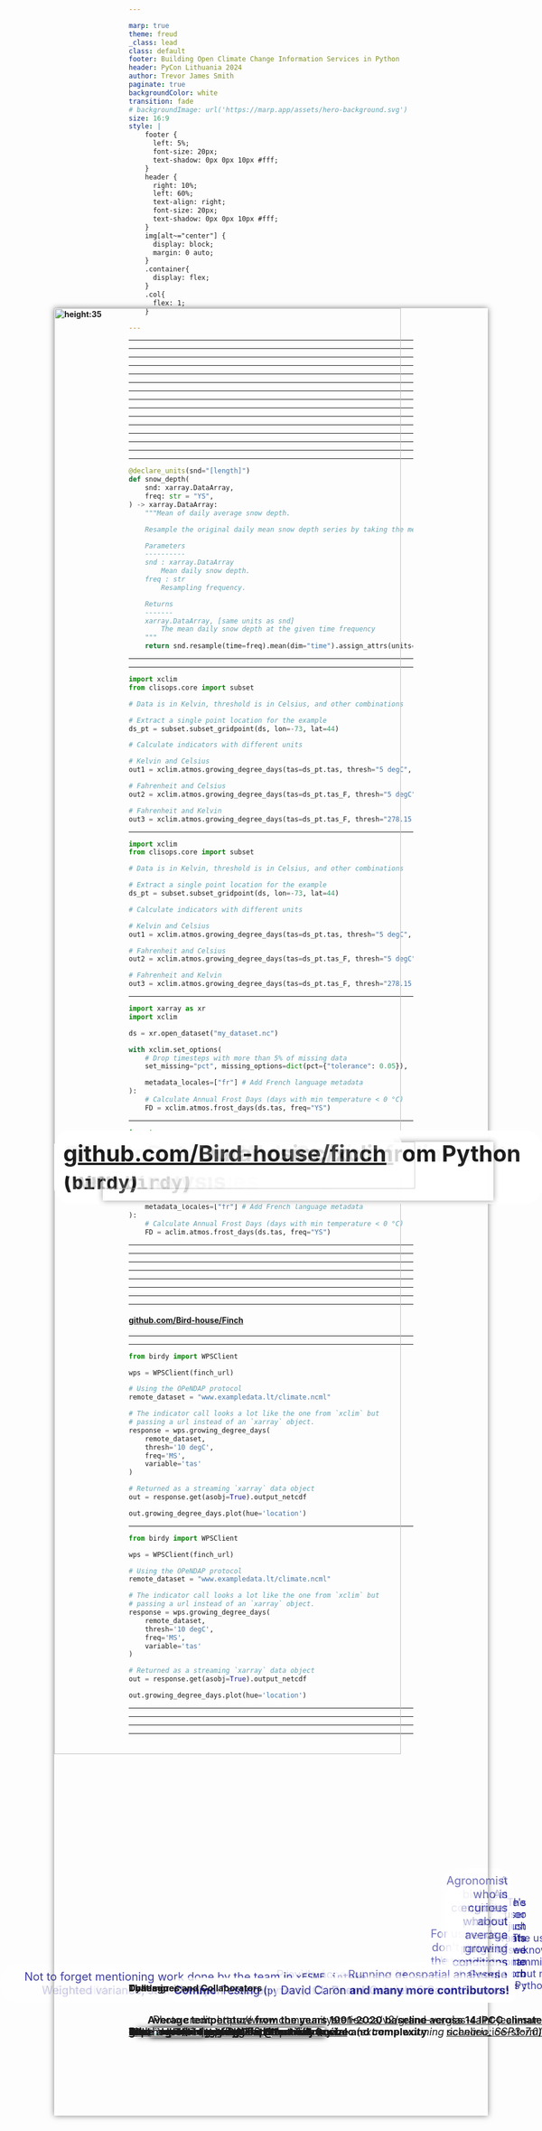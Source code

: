 ```yaml
---

marp: true
theme: freud
_class: lead
class: default
footer: Building Open Climate Change Information Services in Python
header: PyCon Lithuania 2024
author: Trevor James Smith
paginate: true
backgroundColor: white
transition: fade
# backgroundImage: url('https://marp.app/assets/hero-background.svg')
size: 16:9
style: |
    footer {
      left: 5%;
      font-size: 20px;
      text-shadow: 0px 0px 10px #fff;
    }
    header {
      right: 10%;
      left: 60%;
      text-align: right;
      font-size: 20px;
      text-shadow: 0px 0px 10px #fff;
    }
    img[alt~="center"] {
      display: block;
      margin: 0 auto;
    }
    .container{
      display: flex;
    }
    .col{
      flex: 1;
    }

---
```


<style scoped>
  h1 {
    background-color: white;
    border-radius: 30px;
    font-size: 40px;
    left: 5%; 
    opacity: 90%;
    padding: 13px;
    position: absolute;
    right: auto;
  }
  li {
    background-color: white;
    border-radius: 30px;
    bottom: 10.5%;
    color: navy;
    font-size: 25px;
    list-style-type: none;
    opacity: 75%;
    padding: 10px;
    position: absolute;
    right: 5%;
    text-align: right;
  }
  header {
    background: 
      linear-gradient(orange, orange) top,
      linear-gradient(green, green) center,
      linear-gradient(red, red) bottom;
    background-size: 100% 33.33%;
    background-repeat: no-repeat;
    color: white;
    font-size: 30px;
    font-weight: bold;
    left: 35%;
    margin: auto;
    right: 35%;
    text-align: center;
  }
  footer{
    background: lightblue;
    color: black;
    font-size: 24px;
    left: 3%;
  }
  img[alt~="top-right"] {
    background-color: transparent;
    position: absolute;
    right: 3%;
    top: 3%;
    width: 225px;
  }
</style>

<!-- _footer: "**Ouranos**: Innovation cluster and consultation forum enabling Quebec society to better adapt to Climate Change" -->
<!-- _paginate: false -->

# Building Open Climate Change Information Services in Python

<!-- Thanks so much to PyCon Lithuania and the organizers for this fantastic conference so far. Today, I’m talking about how we've been using Python to build our open source offerings to better equip researchers interested in climate science. -->

![bg width:100% height:100%](img/canada-climate-map.png)
![img top-right](img/logo-ouranos-vertical-couleur.svg)

- **Trevor James Smith**
**PyCon Lithuania**
**April 4th, 2024**
**Vilnius, Lithuania**

---

<style scoped>
    li {font-size: 30px;}
</style>

<!-- _footer: "Photo: Extratropropical Cyclone over Hudson Bay, Canada, August 2016. Credit: NASA Earth Observatory." -->

![bg left](img/extratropical-cyclone-august-2016.jpg)

### Presentation Outline

<!--
This presentation is going to start by providing some context on climate adaptation information services, what my company has built with xclim and how we're actively making these kinds of analyses more accessible worldwide.
-->

<!--

 -->

- Who am I? / What is Ouranos?
- What's our context?
- Climate Services?
- `xclim`: climate operations
- `finch`: `xclim` as a Service
- Climate WPS Frontends
- What's next for us?
- Acknowledgements

---

<style scoped>
  p {font-size: 30px;}
</style>

<!-- _footer: "" -->

<!-- So who am I? I'm a research software developer from Montréal, Québec. My background is in environmental science, specifically GIS and agroclimate modelling. I only really started picking up dev work on the job. I'm also learning Japanese for fun. -->

![bg absolute left:40% 85%](img/profile.jpg)

# Who am I?

**Trevor James Smith**

![height:35](img/github.png) [**github.com/Zeitsperre**](https://github.com/Zeitsperre)
![height:35](img/mastodon-logo.png) [**Zeit@techhub.social**](https://techhub.social/@zeit)

- Research software developer/packager/maintainer from Montréal, Québec, Canada 🇨🇦
- Studied climate change impacts on wine viticulture 🍇 in Southern Québec 
- Making stuff with Python  for ~6.5 years
- 僕は日本語を勉強しています！ 🇯🇵

---

<style scoped>
  p {
    font-size: 18px;
    text-align: right;
  }
</style>

<!-- _header: "" -->
<!-- _footer: "" -->

<!-- My employer, Ouranos, is a not-for-profit based on Montréeal that works with the Canadian and Quebec governments on climate change adaptation. We were created in response to an extreme storm event that had 1.5 Million people without power for weeks and caused around 5.5 Billion dollars in damage. Our role is to connect government, industry, and academia with many types of climate information so that events like those are less impactful. For the past 8 years or so, we've been moving into software and research platform development. The core development team is small, but we do a lot of collaboration. -->

![bg vertical right:50% 95%](img/ouranos-website.png)
![bg 85%](img/ice-storm.jpg)

# What is [Ouranos](https://www.ouranos.ca/en)?

* Non-profit research consortium established in 2003 in Montréal, Québec, Canada
  * Created in response to the [January 1998 North American Ice Storm](https://en.wikipedia.org/wiki/January_1998_North_American_ice_storm) 🌨️
* Climate change adaptation and **climate information services**
* Climate Model Data Producer/Provider

Photo credit: https://www.communitystories.ca/v2/grand-verglas-saint-jean-sur-richelieu_ice-storm/

---

<!-- _header: "" -->
<!-- _footer: "" -->

<!-- Before we get to the Python, it would be good to talk about why climate researchers are becoming software developers;  The fact that human-induced Climate Change is occurring is established fact. The temperature change alone has the potential to really impact a lot of things we depend on. Extreme global weather patterns are just one such side effect. -->

![bg vertical left:55% width:90% height:95%](img/hockey-stick.png)
![bg width:90% Surface air temperature anomaly for February 2024 using ERA5 Reanalysis - Courtesy of C3S/ECMWF](img/ecmwf-sat-anomaly-feb-2024.png)

# <!-- fit --> What's the **climate** situation?

<!-- *"Since systematic scientific assessments began in the 1970s, the influence of human activities on the warming of the climate system has evolved from theory to established fact"*

\- IPCC Sixth Assessment Report Technical Summary (IPCC AR6-TS) -->

- Climate Change is having major impacts on Earth's environmental systems
- IPCC: **Global average temperature has increased > 1.1 °C since 1850s**.
  - **> 1.5 °C is considered to be beyond a safe limit**

---

<style scoped>
  footer {
    position: absolute;
    bottom: 3%;
    font-size: 15px;
  }
</style>

<!-- Since we only have one Earth to run experiments on, climate models are one tool to give us physically consistent estimates on what the future _could_ look like. Unfortunately, this means we need more and more storage and computation resources to test more hypotheses. At some point it becomes completely unmanageable and really challenging to determine what we want or even use climate data, so we need intermediaries to help. This field is what we call Climate Services. -->

![bg right:45% 88%](img/overpeck-et-al-2011.png)

# <!-- fit --> What's the **climate data** situation?

**Climate data is growing exponentially in size and complexity**
  * New climate models being developed every year
  * More climate simulations being produced every day
  * Higher resolution input **and** output datasets (gridded data)
  * Specialised analyses and more personalized user needs

<!-- "Overpeck, Jonathan T., Gerald A. Meehl, Sandrine Bony, and David R. Easterling. “Climate Data Challenges in the 21st Century.” Science 331, no. 6018 (February 11, 2011): 700–702. https://doi.org/10.1126/science.1197869" -->

---

<!-- _footer: "Infographic from [The Canadian Centre for Climate Services (CCCS)](https://www.canada.ca/en/environment-climate-change/services/climate-change/canadian-centre-climate-services/about.html) " -->

<!--
Climate Services has been a developing field for a few decades now, more so lately with Climate Change. The idea behind a climate service provider is to act as the bridge between researchers in climate and general audiences. You can imagine being a city planner or someone in an industry that can be impacted by climate conditions; if you don't have a background in climate science, where do you even begin? For this we provide information and training to help **make sense of big climate data**. 
-->

![bg left:40% 80%](img/cccs-climate-services.png)

# **Climate Services**

## What do they provide?

- Tailoring objectives and information to different user needs
- Providing access to **climate information**
- Building local mitigation/adaptation capacity
- Offering training and support
* Making sense of **Big** ***climate*** **Data**

---

<style scoped>
  li {font-size: 30px;}
</style>

<!--
So what exactly do we provide? Depending on the context, it could be raw historical data to establish trends, or it could be future projections of climate indicators. My background is more agricultural, so we can imagine wanting to know things that would impact our growing season or placing stressing on the crops.

Presenting this information is again dependent on the user; some people like maps, some people want time series, more advanced users might want raw data.

In many general cases, they don't know what they want or need, so we help them figure that out!
-->

# What information do **Climate Services** provide?

<div class="container">

<div class="col">

**Climate Indicators**, e.g.:
  - **Hot Days** (Days with temperature >= 22 deg Celsius);
  - **Beginning / End / Length of the growing season**;
  - **Average seasonal rainfall** (3-Month moving average precipitation);
  - _Many more examples_

</div>

<div class="col">

**Planning Tools**, e.g. :
  - Maps 🗺️
  - Point estimates at geographic locations 📈
  - Gridded values 🌐
  * **Not really sure what they need?** ❓
    **➔ Guidance from experts!**

</div>

</div>

---

<!--
Climate Services have been around for some time, but when I started working on them, there was a lot of terrible things we had to work with...
-->

# **Climate Services** in the 2010s

- `MATLAB`-based in-house libraries (**proprietary** 💰)
  - No external libraries / all in-house
- Issues with data storage/access/processing 😫
  - Small team unable to meet demand 
  - Lack of output data uniformity between researchers ⁉️
  - Lots of bugs 🐛 and human error 🙅
- Data analysis/requests served manually ⏳
- Software testing + data validation? Not really. 😱

---

# Building a **Climate Services** library?

<!--
This couldn't continue, so when we were negotiating with the Canadian Government for a development agreement for a Climate Data website, we were adamant to put some funding into a library to help deal with some of these problems.
-->

---

<!--
At its base, the library needs to be able to calculate climate indicators, obviously, and what comes out should be easily used by users or other tools. Often climate data is averaged across models, so ensemble statistics tools are important, as well as ways of correcting bias from models and ensuring what we get out is physically possible.

Operationally, it needs to handle Terabytes of data from different sources at times. It should be intuitive, and be relatively mistake-proof, and most importantly, we should be able to extend and build upon it, so that people can customize it to their needs.
-->

# What are the requirements?

<div class="container">

<div class="col">

**What does it need to perform?**
  - **Climate Indicators**
    - Units management
    - Metadata management
  - **Ensemble statistics**;
  - **Bias Adjustment**;
  - **Data Quality Assurance Checks**

</div>

<div class="col">

**Implementation goals?**
  - **Operational** : Capable of handling very large ensembles of climate data
  - **Foolproof** : Automatic verification of data and metadata validity by default
  - **Extensible** : Flexibility of use and able to easily provide custom indicators, as needed

</div>

</div>

---

# Is there **Python** in this talk?

- **Yes**
<!--
At this point, you're probably wondering where Python is coming in, and it's on the next slide.
-->

---

<!--
We decided to try our hand at building this all in Python for a number of reasons...

Our goal ultimately was to ensure that we are ensuring that the research comes first and I think we've done that.
-->

# Why build a **Climate Services** library in **Python**? 

* Robust, trusted, and fast scientific Python libraries
* Python's Readability / Reviewability
* Growing demand for climate services/products
  - Provide access to the community so they can help themselves
* *The timing was right*
  - Internal and external demand for common tools
* **Less time writing code, more time spent doing research**

---

<!-- _header: "" -->

<!--
Xclim is what we came up with: The library is build with a few key modules, each handling things like indicators, statistics, bias correction and some other utilities. It manages to strike a nice balance between usability and extensibility, and most importantly, it's fast.
-->

![bg right:54% contain](img/xclim-schema.png)

# **Xclim** : Climate Services for Python

![height:30](img/github.png) [Ouranosinc/xclim](https://github.com/Ouranosinc/xclim)

- **Asynchonous IO** and **fast**
- **Open Source** design
- **Standards-compliant** metadata
- **Extensible** / modular
- **Operational** 

---

<style scoped>
  h2{
    position: absolute;
    top: 7%;
  }
  li {
    position: absolute;
    bottom: 10%;
    font-size: 35px;
  }
</style>

![bg 80% padding: 0px 20px 0px 0px](img/data-structure.png)
![bg 80% padding: 0px 20px 0px 0px](img/algorithms.png)
![bg 80% padding: 0px 20px 0px 0px](img/metadata-conventions.png)

## How did we build **Xclim**?

<div class="container">

<div class="col">

* **Data Structure**
<!--
We based our data structures on several Open Source scientific Python libraries, namely, Pandas, Numpy and Xarray, ensuring that our code can benefit from the parallelization made possible by Dask. For projects based on xarray, it's customary to put an 'x' in the name, hence 'xclim'.
-->

</div>

<div class="col">

* **Algorithms**
<!--
Xclim was built to be an operational library and as such, we built our algorithms based on more conventional libraries such as scipy for statistics, scikit-learn for bias-adjustment. Numba provides Just-in-time compilation and pandas provides the base API for array and time operations.
-->

</div>

<div class="col">

* **Data and Metdata Conventions**
<!--
Units management and conventions are also key to ensuring that the outputs of operations can be easily used in other applications, and issues such as unit management are handled via libraries dedicated to ensuring that dimensions are always preserved and expected output units are always the same, regardless of inputs.
-->

</div>

</div>

---

<!-- _header: "" -->
<!-- _footer: "" -->

<!-- Here's the simplest example of a climate indicator I can find: We are taking daily values for snow depth and calculating the year average. Everything is well documented using NumPy Docstrings. The unit dimensions are length and we are resampling to a coarser time frequency. The input units could be inches or millimetres and we explicitly check this in the decorator using metadata standards. This is then passed to more checks to make sure everything is valid. -->

# Climate Indicator Example - Average Snow Depth 

```python
@declare_units(snd="[length]")
def snow_depth(
    snd: xarray.DataArray,
    freq: str = "YS",
) -> xarray.DataArray:
    """Mean of daily average snow depth.

    Resample the original daily mean snow depth series by taking the mean over each period.

    Parameters
    ----------
    snd : xarray.DataArray
        Mean daily snow depth.
    freq : str
        Resampling frequency.

    Returns
    -------
    xarray.DataArray, [same units as snd]
        The mean daily snow depth at the given time frequency
    """
    return snd.resample(time=freq).mean(dim="time").assign_attrs(units=snd.units)
```

---

<!-- _header: "" -->

<!-- 
The `indicators` module is what we suggest for users and it handles...

But for those who want to circumvent all these checks, we expose the core `indices` module, which you can use as a basis to build your own indicators or you can use it directly if you trust yourself.
-->

![bg right:45% contain](img/indicators.png)

## **Xclim** algorithm design

### Two ways of calculating indicators

* `indicators` (**End-User API**)
  - Metadata standards checks
  - Data quality checks
  - Time frequency checks
  - Missing data-compliance
  - Calendar-compliance
* `indice` (**Core API**)
  - For users that don't care for the standards and quality checks

---

<!--
We often get data from many sources and the units can sometimes be wildly different, like Celsius and Fahrenheit for temperature, or sometimes precipitation is total vs a rate. Also, in some fields, equations can be metric or imperical, so getting units right was key.

Here we have an example for calculating monthly growing degree days, with different units for the source data and thresholds. 
-->

## What does **Xclim** do? ➔ Units Management

```python
import xclim
from clisops.core import subset

# Data is in Kelvin, threshold is in Celsius, and other combinations

# Extract a single point location for the example
ds_pt = subset.subset_gridpoint(ds, lon=-73, lat=44)

# Calculate indicators with different units

# Kelvin and Celsius
out1 = xclim.atmos.growing_degree_days(tas=ds_pt.tas, thresh="5 degC", freq="MS")

# Fahrenheit and Celsius
out2 = xclim.atmos.growing_degree_days(tas=ds_pt.tas_F, thresh="5 degC", freq="MS")

# Fahrenheit and Kelvin
out3 = xclim.atmos.growing_degree_days(tas=ds_pt.tas_F, thresh="278.15 K", freq="MS")
```

---

<style scoped>
  img {
    position: absolute;
    box-shadow: 0px 0px 10px rgba(0, 0, 0, 0.5);
    left: 8%;
    size: 90%;
  }
</style>

<!--
Running this block we can see that regardless of the units used, they're always going to be cosnsistent, which is great for mixing and matching data from different sources.
-->

## What does **Xclim** do? ➔ Units Management

![img](img/units-example.png)

```python
import xclim
from clisops.core import subset

# Data is in Kelvin, threshold is in Celsius, and other combinations

# Extract a single point location for the example
ds_pt = subset.subset_gridpoint(ds, lon=-73, lat=44)

# Calculate indicators with different units

# Kelvin and Celsius
out1 = xclim.atmos.growing_degree_days(tas=ds_pt.tas, thresh="5 degC", freq="MS")

# Fahrenheit and Celsius
out2 = xclim.atmos.growing_degree_days(tas=ds_pt.tas_F, thresh="5 degC", freq="MS")

# Fahrenheit and Kelvin
out3 = xclim.atmos.growing_degree_days(tas=ds_pt.tas_F, thresh="278.15 K", freq="MS")
```

---

## What does **Xclim** do? ➔ Missing Data and Metadata Locales

<!--
Since Quebec is a French-speaking region of Canada, `xclim` also has the capability to dynamically translate metadata depending on the locale. We actually built a pretty comprehensive engine for doing this. It can support any language, really, so Lithuania would be possible if you're interested in implementing it.

Here we have a calculation for days with temperature below 0 Celsius. I've also added a check for missing data, so any years that are missing more than 5% of values are dropped to strengthen the statistics. -->

```python
import xarray as xr
import xclim

ds = xr.open_dataset("my_dataset.nc")

with xclim.set_options(
    # Drop timesteps with more than 5% of missing data
    set_missing="pct", missing_options=dict(pct={"tolerance": 0.05}),

    metadata_locales=["fr"] # Add French language metadata
):
    # Calculate Annual Frost Days (days with min temperature < 0 °C) 
    FD = xclim.atmos.frost_days(ds.tas, freq="YS")
```

---

<style scoped>
  img {
    box-shadow: 0px 0px 10px rgba(0, 0, 0, 0.5);
    left: 15%;
    position: absolute;
    top: 20%;
    width: 70%;
  }
</style>

<!--
Looking at the metadata of the object, we can see in the history that the information about how we calld this operation shows the missing data threshold, the call signature and operation, the version etc.

Below that we also have the dynamically generated metadata for the Indicator, complete with the customized thresholds, for both French and English.
-->

## What does **Xclim** do? ➔ Missing Data and Metadata Locales

```python
import xarray as xr
import xclim

ds = xr.open_dataset("my_dataset.nc")

with xclim.set_options(
    # Drop timesteps with more than 5% of missing data
    set_missing="pct", missing_options=dict(pct={"tolerance": 0.05}),

    metadata_locales=["fr"] # Add French language metadata
):
    # Calculate Annual Frost Days (days with min temperature < 0 °C) 
    FD = aclim.atmos.frost_days(ds.tas, freq="YS")
```

![img](img/metadata-locales.png)

---

<style scoped>
  h2 {
    position: absolute;
    top: 10%;
  }
  p {
    bottom: 8%;
    position: absolute;
  }
</style>

![bg 90%](img/espo-animation.gif)

## What does **Xclim** do ➔ Climate Ensemble Mean Analysis

**Average temperature from the years 1991-2020 baseline across 14 IPCC climate models at Montréal, Québec** (*extreme warming scenario: SSP3-7.0*)

<!--
Here's an example of what we can calculate with xclim.

On the left is the average annual temperature for Quebec for 30-year periods calculated from 14 different climate model projections.  

While the right shows us the change in average temperature based on years 1990-2020 across those 14 models until the end of the century.

I just want to reassure you that for dramatic purposes, thse values are showing off the more extreme climate change scenario. There's still time to get our act together on the climate!
-->

---

<style scoped>
  h1 {
    position: absolute;
    top: 5%;
  }
  li {
    font-size: 24px;
  }
</style>

<!-- _header: "" -->
<!-- _footer: "" -->

<!--
All models are inherently wrong, and climate models are not special, so adjusting them so that their distributions of values match what we should expect is very important if we want to use them for real world scenarios is critical. I'm not really a stats person so I just wanted to briefly show what that looks like on the right here.
-->

![bg right:60% vertical contain](img/eqm.png)
![bg contain](img/eqm-adjusted.png)

## What Does **Xclim** do? ➔ Bias Adjustment

- Adjusts model bias from projected data using a `train` / `adjust` approach
- Several implementations available :
  - Quantile Mapping
  - Principal Components Analysis
  - Multivariate (`MBCn`)
- Plugin support for statistics package **SBCK** 
  - `dOTC`, `CDFt`, others

---

<!-- _footer: "" -->

<!--
Building this tool has also involved a lot of upstream contributions as well, addressing bugs or adding features to better work with climate data. Much of the changes center around calendar systems, standard units, and statistics.

I'll also mention that my team regularly contributes to the maintenance of a few libraries in the domain.
-->

## Upstream contributions from **Xclim**

- Non-standard calendar (`cftime`) support in `xarray.groupby`
- Quantile methods in `xarray.groupby`
- Non-standard calendar conversion migrated from `xclim` to `xarray`
- Climate and Forecasting (CF) unit definitions inspired from `MetPy`
  - Inspiring work in `cf-xarray`
- Weighted variance, standard deviations and quantiles in `xarray` (for ensemble statistics)
-  Faster **NaN**-aware quantiles in `numpy` 
-  Initial polyfit function in `xarray`

* Not to forget mentioning work done by the team in `xESMF`, `intake-esm`, `cf-xarray`, `xncml`, and others for `xclim`-related tools

---

<!-- This is all great if you have the data, resources, and technical training to run your analyses, but what if... -->

### That's great and all, but what if...

* There's just too much data that we need to crunch :
  - The data could be spread across servers globally
  - Local computing power is not powerful enough for the analyses

* The user knows programming but not Python :
  - A biologist who uses `R` or a different program for their work
  - An engineer who just needs a range of estimates for future rainfall

* The user just wants to see some custom maps :
  - Agronomist who is curious about average growing conditions in 10 years?

---

<!-- _footer: "" -->

<!--
For those with the Python knowledge, you can run your scripts on a web platform, connected directly to the data.

This is a figure showing some of the ways we've made either our tools or data or information more accessible to all kinds of users. Technical users can use either the tools directly, or run them on our Jupyter-based research platform we call PAVICS; People who just want data outputs could use programmable dashboards we've made; or they can just grab data values from a map or pre-computed indicators.
-->

![bg contain](img/pavics.png)

---

<!--
Another platform out there is The Microsoft Planetary Computer which hosts a bunch of climate data and has had xclim available for a few years now, with examples of how to use it.

But accessibility is constantly a concern for climate services, so if you aren't familiar with Python, there are still ways of making use of it.
-->

![bg left:50% 95%](img/ms-planetary-computer.png)

# **Xclim** on Computation Platforms

## Microsoft Planetary Computer

* [Computing Climate Indicators with xclim](https://planetarycomputer.microsoft.com/dataset/cil-gdpcir-cc0#Climate-indicators)

---

# Enhancing Accessibility : Web Services

* **WMS**
  * **Google Maps**
* **WFS**
* **WCS**
* **WPS** : ***Web Processing Service***
  - Running geospatial analyses over the internet

<!--
Another approach to solving the problem is to turn it into a service that can be deployed on a server and fetched via a web-based standard.

By show of hands, who knows the following web services...?

... The last one, Web Processing Service is what we decided to implement so that more user types could serve themselves.
-->

---

<!-- _header: "" -->

<!--
So we decided to move forward with building a Web Service in partnership with a project based in Germany called Bird-house, the idea being to be able to run analyses using Web Standards built in Python.

...Bird-house likes to name their projects after Birds, so to be clever, we landed on "Finch" to make reference to environmental adaptations that Charles Darwin talked about when he wrote about finches in the Galapagos Islands.
-->

![bg vertical right:50% 90%](img/birdhouse-git.png)
![bg contain](img/finches.png)

# Finch 

## **Xclim** as a **Web Service**

#### ![height:35](img/github.png) [github.com/Bird-house/Finch](https://github.com/bird-house/finch)

- Remote analysis of climate indicators
- Implements **Web Processing Service** (**WPS**) standard
  - Built in Python (**PyWPS**)

* _Bird-house likes to name their projects after birds_  

---

<style scoped>
  h1 {
    position: absolute;
    top: 10%;
  }
  h3 {
    position: absolute;
    bottom: 10%;
  }
</style>

<!--  -->

# **Finch** Climate Analysis Web Service

![bg 90%](img/finch-nav.png)

### Dynamically-generated indicators from `xclim`

---

<!-- _header: "" -->
<!-- _footer: "" -->

<!-- -->

## Using the **Finch** Web Service from Python (with `birdy`)

```python
from birdy import WPSClient

wps = WPSClient(finch_url)

# Using the OPeNDAP protocol
remote_dataset = "www.exampledata.lt/climate.ncml"

# The indicator call looks a lot like the one from `xclim` but
# passing a url instead of an `xarray` object.
response = wps.growing_degree_days(
    remote_dataset,
    thresh='10 degC',
    freq='MS',
    variable='tas'
)

# Returned as a streaming `xarray` data object
out = response.get(asobj=True).output_netcdf

out.growing_degree_days.plot(hue='location')
```

[Bird-house/birdy](https://github.com/Bird-house/birdy) -> PyWPS Helper Library

---

<style scoped>
  img {
    box-shadow: 0 0 10px rgba(0, 0, 0, 0.5);
    left: 10%;
    position: absolute;
    top: 15%;
    width: 80%;
  }
</style>  

<!-- _header: "" -->
<!-- _footer: "" -->

<!-- -->

## Using the **Finch** Web Service from Python (`birdy`) ![img](img/location-graphs.png)

```python
from birdy import WPSClient

wps = WPSClient(finch_url)

# Using the OPeNDAP protocol
remote_dataset = "www.exampledata.lt/climate.ncml"

# The indicator call looks a lot like the one from `xclim` but
# passing a url instead of an `xarray` object.
response = wps.growing_degree_days(
    remote_dataset,
    thresh='10 degC',
    freq='MS',
    variable='tas'
)

# Returned as a streaming `xarray` data object
out = response.get(asobj=True).output_netcdf

out.growing_degree_days.plot(hue='location')
```

[Bird-house/birdy](https://github.com/Bird-house/birdy) -> PyWPS Helper Library

---

<style scoped>
  h1 {
    background-color: white;
    border-radius: 30px;
    font-size: 40px;
    left: 5%;
    opacity: 80%;
    padding: 16px;
    position: absolute;
    right: auto;
    top: 35%;
  }
  h2 {
    background-color: white;
    border-radius: 30px;
    font-size: 40px;
    left: 10%;
    opacity: 80%;
    padding: 16px;
    position: absolute;
    right: auto;
    top: 50%;
  }
</style>

<!-- _header: "" -->
<!-- _footer: "" -->
<!-- _paginate: false -->

<!-- -->

# Making it accessible ➔ Web Frontends

## [ClimateData.ca](https://climatedata.ca)

![bg width:100% height:100%](img/climate-data-ca-screen.png)

---

<!-- _header: "" -->
<!-- _footer: "" -->
<!-- _paginate: false -->

<!--  -->

![bg width:100% height:100%](img/climate-data-ca-dataset.png)

---

<!-- -->

# Modern-day **Climate Science/Services**

- **Open Source Python** libraries (`numpy`, `sklearn`, `xarray`, etc.)
- **Multithreading** and streaming data formats (e.g. `ZARR`)
- **Common tools** built in-house and **shared widely** (`xclim`, `finch`)
- **Docker**-deployed Web-Service-based infrastructure 
- Testing (`pytest`), CI/CD, and data validation workflows
- **Peer-Reviewed Software** (**JOSS**)

---

<style scoped>
  li {
    font-size: 20px;
  }
  h1 {
    background: 
      linear-gradient(orange, orange) top,
      linear-gradient(green, green) center,
      linear-gradient(red, red) bottom;
    background-size: 100% 33.33%;
    background-repeat: no-repeat;
    color: white;
    font-size: 75px;
    height: 12%;
    text-align: center;
    top: 100%;
  }
</style>

<!-- -->

<div class=container>

<div class=col>

# Thanks!

### Colleagues and Collaborators

- Pascal Bourgault
- David Huard
- Travis Logan
- Abel Aoun
- Juliette Lavoie
- Éric Dupuis
- Gabriel Rondeau-Genesse
- Carsten Ehbrecht
- Long Vu
- Sarah Gammon
- David Caron
 **and many more contributors!**

</div>

<div class="col">

# Ačiū!

**Have a great rest of PyCon Lithuania!**

## **[github.com/Ouranosinc/xclim](https://github.com/Ouranosinc/xclim)**
[![JOSS height:50px](https://joss.theoj.org/papers/10.21105/joss.05415/status.svg)](https://doi.org/10.21105/joss.05415)
[![DOI height:50px](https://zenodo.org/badge/DOI/10.5281/zenodo.10710942.svg)](https://doi.org/10.5281/zenodo.10710942)

## **[github.com/Bird-house/finch](https://github.com/bird-house/finch)**
[![DOI height:50px](https://zenodo.org/badge/DOI/10.5281/zenodo.10870939.svg)](https://doi.org/10.5281/zenodo.10870939)

</div>

</div>
